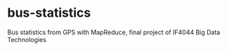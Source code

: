 # bus-statistics
Bus statistics from GPS with MapReduce, final project of IF4044 Big Data Technologies
